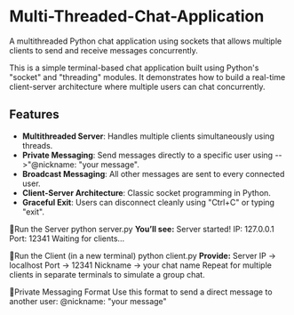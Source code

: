 # Multi-Threaded-Chat-Application
A multithreaded Python chat application using sockets that allows multiple clients to send and receive messages concurrently.

This is a simple terminal-based chat application built using Python's "socket" and "threading" modules. It demonstrates how to build a real-time client-server architecture where multiple users can chat concurrently.

## Features
- **Multithreaded Server**: Handles multiple clients simultaneously using threads.
- **Private Messaging**: Send messages directly to a specific user using -->"@nickname: "your message".
- **Broadcast Messaging**: All other messages are sent to every connected user.
- **Client-Server Architecture**: Classic socket programming in Python.
- **Graceful Exit**: Users can disconnect cleanly using "Ctrl+C" or typing "exit".

:link:Run the Server
   python server.py
     **You’ll see:**
         Server started!
         IP: 127.0.0.1
         Port: 12341
         Waiting for clients...

:link:Run the Client (in a new terminal)
    python client.py
      **Provide:**
        Server IP → localhost
        Port → 12341
        Nickname → your chat name
        Repeat for multiple clients in separate terminals to simulate a group chat.

:link:Private Messaging Format
   Use this format to send a direct message to another user:
     @nickname: "your message"

